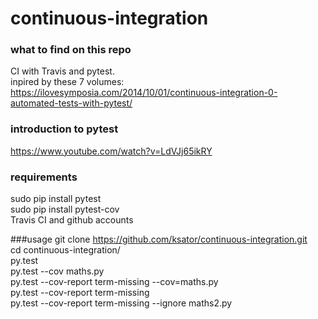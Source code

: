 # continuous-integration

### what to find on this repo
CI with Travis and pytest.  
inpired by these 7 volumes: https://ilovesymposia.com/2014/10/01/continuous-integration-0-automated-tests-with-pytest/    

### introduction to pytest
https://www.youtube.com/watch?v=LdVJj65ikRY 

### requirements
sudo pip install pytest  
sudo pip install pytest-cov   
Travis CI and github accounts      

###usage 
git clone https://github.com/ksator/continuous-integration.git  
cd continuous-integration/  
py.test  
py.test --cov maths.py  
py.test --cov-report term-missing --cov=maths.py  
py.test --cov-report term-missing  
py.test --cov-report term-missing --ignore maths2.py  









